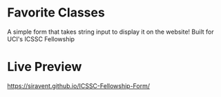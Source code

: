 # Favorite Classes
A simple form that takes string input to display it on the website!
Built for UCI's ICSSC Fellowship

# Live Preview
https://siravent.github.io/ICSSC-Fellowship-Form/
